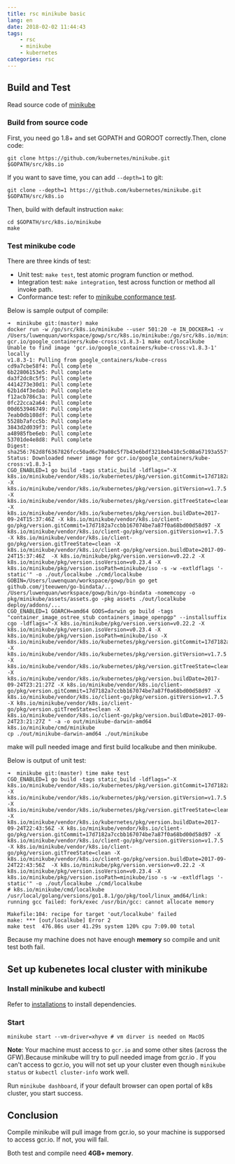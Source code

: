 ```yaml
---
title: rsc minikube basic
lang: en
date: 2018-02-02 11:44:43
tags:
    - rsc
    - minikube
    - kubernetes
categories: rsc
---
```


## Build and Test
Read source code of [minikube](https://github.com/kubernetes/minikube)

### Build from source code
First, you need go 1.8+ and set GOPATH and GOROOT correctly.Then, clone code:
```shell
git clone https://github.com/kubernetes/minikube.git $GOPATH/src/k8s.io
```
If you want to save time, you can add `--depth=1` to git:
```shell
git clone --depth=1 https://github.com/kubernetes/minikube.git $GOPATH/src/k8s.io
```
Then, build with default instruction `make`:
```shell
cd $GOPATH/src/k8s.io/minikube
make
```

<!-- more -->

### Test minikube code
There are three kinds of test:
- Unit test: `make test`, test atomic program function or method.
- Integration test: `make integration`, test across function or method all invoke path.
- Conformance test: refer to [minikube conformance test](https://github.com/kubernetes/minikube/blob/master/docs/contributors/build_guide.md#conformance-tests).

Below is sample output of compile:
```shell
➜  minikube git:(master) make
docker run -w /go/src/k8s.io/minikube --user 501:20 -e IN_DOCKER=1 -v /Users/luwenquan/workspace/gowp/src/k8s.io/minikube:/go/src/k8s.io/minikube gcr.io/google_containers/kube-cross:v1.8.3-1 make out/localkube
Unable to find image 'gcr.io/google_containers/kube-cross:v1.8.3-1' locally
v1.8.3-1: Pulling from google_containers/kube-cross
cd9a7cbe58f4: Pull complete 
6b22806153e5: Pull complete 
da3f2dc8c5f5: Pull complete 
4414273e30d1: Pull complete 
62b1d4f3edab: Pull complete 
f12acb786c3a: Pull complete 
0fc22cca2a64: Pull complete 
00d653946749: Pull complete 
7eab0db108df: Pull complete 
5528b7afcc5b: Pull complete 
3843d2d039f3: Pull complete 
a48985fbe6eb: Pull complete 
53701de4e8d8: Pull complete 
Digest: sha256:762d8f6367826fcc50ad6c79a08c5f7b43e6bdf3218eb410c5c08a67193a557f
Status: Downloaded newer image for gcr.io/google_containers/kube-cross:v1.8.3-1
CGO_ENABLED=1 go build -tags static_build -ldflags="-X k8s.io/minikube/vendor/k8s.io/kubernetes/pkg/version.gitCommit=17d7182a7ccbb167074be7a87f0a68bd00d58d97 -X k8s.io/minikube/vendor/k8s.io/kubernetes/pkg/version.gitVersion=v1.7.5 -X k8s.io/minikube/vendor/k8s.io/kubernetes/pkg/version.gitTreeState=clean -X k8s.io/minikube/vendor/k8s.io/kubernetes/pkg/version.buildDate=2017-09-24T15:37:46Z -X k8s.io/minikube/vendor/k8s.io/client-go/pkg/version.gitCommit=17d7182a7ccbb167074be7a87f0a68bd00d58d97 -X k8s.io/minikube/vendor/k8s.io/client-go/pkg/version.gitVersion=v1.7.5 -X k8s.io/minikube/vendor/k8s.io/client-go/pkg/version.gitTreeState=clean -X k8s.io/minikube/vendor/k8s.io/client-go/pkg/version.buildDate=2017-09-24T15:37:46Z  -X k8s.io/minikube/pkg/version.version=v0.22.2 -X k8s.io/minikube/pkg/version.isoVersion=v0.23.4 -X k8s.io/minikube/pkg/version.isoPath=minikube/iso -s -w -extldflags '-static'" -o ./out/localkube ./cmd/localkube
GOBIN=/Users/luwenquan/workspace/gowp/bin go get github.com/jteeuwen/go-bindata/...
/Users/luwenquan/workspace/gowp/bin/go-bindata -nomemcopy -o pkg/minikube/assets/assets.go -pkg assets ./out/localkube deploy/addons/...
CGO_ENABLED=1 GOARCH=amd64 GOOS=darwin go build -tags "container_image_ostree_stub containers_image_openpgp" --installsuffix cgo -ldflags="-X k8s.io/minikube/pkg/version.version=v0.22.2 -X k8s.io/minikube/pkg/version.isoVersion=v0.23.4 -X k8s.io/minikube/pkg/version.isoPath=minikube/iso -X k8s.io/minikube/vendor/k8s.io/kubernetes/pkg/version.gitCommit=17d7182a7ccbb167074be7a87f0a68bd00d58d97 -X k8s.io/minikube/vendor/k8s.io/kubernetes/pkg/version.gitVersion=v1.7.5 -X k8s.io/minikube/vendor/k8s.io/kubernetes/pkg/version.gitTreeState=clean -X k8s.io/minikube/vendor/k8s.io/kubernetes/pkg/version.buildDate=2017-09-24T23:21:27Z -X k8s.io/minikube/vendor/k8s.io/client-go/pkg/version.gitCommit=17d7182a7ccbb167074be7a87f0a68bd00d58d97 -X k8s.io/minikube/vendor/k8s.io/client-go/pkg/version.gitVersion=v1.7.5 -X k8s.io/minikube/vendor/k8s.io/client-go/pkg/version.gitTreeState=clean -X k8s.io/minikube/vendor/k8s.io/client-go/pkg/version.buildDate=2017-09-24T23:21:27Z " -a -o out/minikube-darwin-amd64 k8s.io/minikube/cmd/minikube
cp ./out/minikube-darwin-amd64 ./out/minikube
```
make will pull needed image and first build localkube and then minikube.

Below is output of unit test:
```shell
➜  minikube git:(master) time make test
CGO_ENABLED=1 go build -tags static_build -ldflags="-X k8s.io/minikube/vendor/k8s.io/kubernetes/pkg/version.gitCommit=17d7182a7ccbb167074be7a87f0a68bd00d58d97 -X k8s.io/minikube/vendor/k8s.io/kubernetes/pkg/version.gitVersion=v1.7.5 -X k8s.io/minikube/vendor/k8s.io/kubernetes/pkg/version.gitTreeState=clean -X k8s.io/minikube/vendor/k8s.io/kubernetes/pkg/version.buildDate=2017-09-24T22:43:56Z -X k8s.io/minikube/vendor/k8s.io/client-go/pkg/version.gitCommit=17d7182a7ccbb167074be7a87f0a68bd00d58d97 -X k8s.io/minikube/vendor/k8s.io/client-go/pkg/version.gitVersion=v1.7.5 -X k8s.io/minikube/vendor/k8s.io/client-go/pkg/version.gitTreeState=clean -X k8s.io/minikube/vendor/k8s.io/client-go/pkg/version.buildDate=2017-09-24T22:43:56Z  -X k8s.io/minikube/pkg/version.version=v0.22.2 -X k8s.io/minikube/pkg/version.isoVersion=v0.23.4 -X k8s.io/minikube/pkg/version.isoPath=minikube/iso -s -w -extldflags '-static'" -o ./out/localkube ./cmd/localkube
# k8s.io/minikube/cmd/localkube
/usr/local/golang/versions/go1.8.1/go/pkg/tool/linux_amd64/link: running gcc failed: fork/exec /usr/bin/gcc: cannot allocate memory

Makefile:104: recipe for target 'out/localkube' failed
make: *** [out/localkube] Error 2
make test  476.86s user 41.29s system 120% cpu 7:09.00 total
```
Because my machine does not have enough **memory** so compile and unit test both fail.

## Set up kubenetes local cluster with minikube

### Install minikube and kubectl
Refer to [installations](https://github.com/kubernetes/minikube#installation) to install dependencies.

### Start
```shell
minikube start --vm-driver=xhyve # vm dirver is needed on MacOS
```
**Note**: Your machine must access to `gcr.io` and some other sites (across the GFW).Because minikube will try to pull needed image from gcr.io . If you can't access to gcr.io, you will not set up your cluster even though `minikube status` or `kubectl cluster-info` work well.

Run `minikube dashboard`, if your default browser can open portal of k8s cluster, you start success.

## Conclusion
Compile minikube will pull image from gcr.io, so your machine is supporsed to access gcr.io. If not, you will fail.

Both test and compile need **4GB+ memory**.